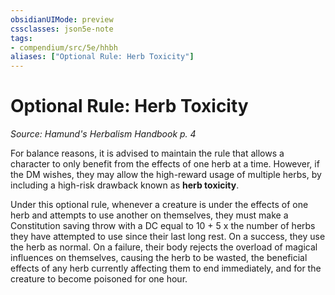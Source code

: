 ```yaml
---
obsidianUIMode: preview
cssclasses: json5e-note
tags:
- compendium/src/5e/hhbh
aliases: ["Optional Rule: Herb Toxicity"]
---
```

# Optional Rule: Herb Toxicity
*Source: Hamund's Herbalism Handbook p. 4* 

For balance reasons, it is advised to maintain the rule that allows a character to only benefit from the effects of one herb at a time. However, if the DM wishes, they may allow the high-reward usage of multiple herbs, by including a high-risk drawback known as **herb toxicity**.

Under this optional rule, whenever a creature is under the effects of one herb and attempts to use another on themselves, they must make a Constitution saving throw with a DC equal to 10 + 5 x the number of herbs they have attempted to use since their last long rest. On a success, they use the herb as normal. On a failure, their body rejects the overload of magical influences on themselves, causing the herb to be wasted, the beneficial effects of any herb currently affecting them to end immediately, and for the creature to become poisoned for one hour.
